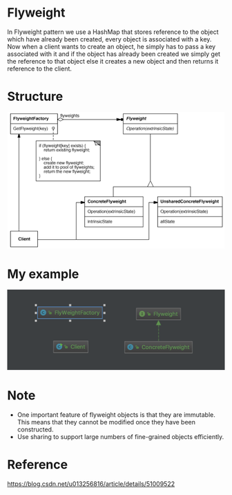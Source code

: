 # Flyweight
In Flyweight pattern we use a HashMap that stores reference to the object which have already been created, every object is associated with a key. 
Now when a client wants to create an object, he simply has to pass a key associated with it and if the object has already been created we simply get the reference to that object else it creates a new object and then returns it reference to the client.

# Structure
![](src/main/resources/flyweight.png)

# My example
![](src/main/resources/my-example.png)

# Note
- One important feature of flyweight objects is that they are immutable. This means that they cannot be modified once they have been constructed.
- Use sharing to support large numbers of fine-grained objects efficiently.

# Reference
<https://blog.csdn.net/u013256816/article/details/51009522>